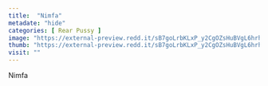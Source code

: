 ```yaml
---
title:  "Nimfa"
metadate: "hide"
categories: [ Rear Pussy ]
image: "https://external-preview.redd.it/sB7goLrbKLxP_y2CgOZsHuBVgL6hrhcCKo60zAdGD0Q.jpg?auto=webp&s=516aeeb4b6a414622b6cb3f504e94f2982e16b15"
thumb: "https://external-preview.redd.it/sB7goLrbKLxP_y2CgOZsHuBVgL6hrhcCKo60zAdGD0Q.jpg?width=1080&crop=smart&auto=webp&s=d5c548bfd1004d78c3408a6a376f27772a885b49"
visit: ""
---
```

Nimfa
